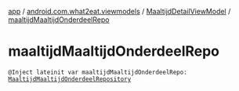 [app](../../index.md) / [android.com.what2eat.viewmodels](../index.md) / [MaaltijdDetailViewModel](index.md) / [maaltijdMaaltijdOnderdeelRepo](./maaltijd-maaltijd-onderdeel-repo.md)

# maaltijdMaaltijdOnderdeelRepo

`@Inject lateinit var maaltijdMaaltijdOnderdeelRepo: `[`MaaltijdMaaltijdOnderdeelRepository`](../../android.com.what2eat.repositories/-maaltijd-maaltijd-onderdeel-repository/index.md)